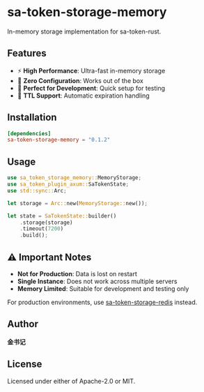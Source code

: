 # sa-token-storage-memory

In-memory storage implementation for sa-token-rust.

## Features

- ⚡ **High Performance**: Ultra-fast in-memory storage
- 🎯 **Zero Configuration**: Works out of the box
- 🧪 **Perfect for Development**: Quick setup for testing
- 💾 **TTL Support**: Automatic expiration handling

## Installation

```toml
[dependencies]
sa-token-storage-memory = "0.1.2"
```

## Usage

```rust
use sa_token_storage_memory::MemoryStorage;
use sa_token_plugin_axum::SaTokenState;
use std::sync::Arc;

let storage = Arc::new(MemoryStorage::new());

let state = SaTokenState::builder()
    .storage(storage)
    .timeout(7200)
    .build();
```

## ⚠️ Important Notes

- **Not for Production**: Data is lost on restart
- **Single Instance**: Does not work across multiple servers
- **Memory Limited**: Suitable for development and testing only

For production environments, use [sa-token-storage-redis](../sa-token-storage-redis) instead.

## Author

**金书记**

## License

Licensed under either of Apache-2.0 or MIT.
